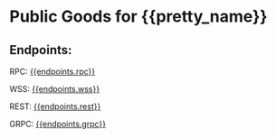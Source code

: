 # Public Goods for {{pretty_name}}

## Endpoints:

RPC: [{{endpoints.rpc}}]({{endpoints.rpc}})

WSS: [{{endpoints.wss}}]({{endpoints.wss}})

REST: [{{endpoints.rest}}]({{endpoints.rest}})

GRPC: [{{endpoints.grpc}}]({{endpoints.grpc}})
